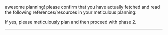 awesome planning! please confirm that you have actually fetched and read the following references/resources in your meticulous planning:

[1]: https://raw.githubusercontent.com/nordeim/Agent-Framework/refs/heads/main/Agent_Framework_Programming_Guide_2.md "raw.githubusercontent.com"  
[2]: https://learn.microsoft.com/en-us/agent-framework/overview/agent-framework-overview?utm_source=chatgpt.com "Introduction to Microsoft Agent Framework | Microsoft Learn"  
[3]: https://huggingface.co/google/embeddinggemma-300m "EmbeddingGemma embedding model from Google"

If yes, please meticulously plan and then proceed with phase 2.

---
